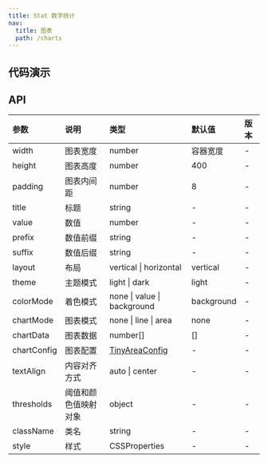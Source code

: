 ```yaml
---
title: Stat 数字统计
nav:
  title: 图表
  path: /charts
---
```


## 代码演示

<!-- prettier-ignore -->
<code src="./demo/basic.tsx" title="基础数字统计"></code>

## API

| 参数        | 说明                 | 类型                                    | 默认值     | 版本 |
| :---------- | :------------------- | :-------------------------------------- | :--------- | :--- |
| width       | 图表宽度             | number                                  | 容器宽度   | -    |
| height      | 图表高度             | number                                  | 400        | -    |
| padding     | 图表内间距           | number                                  | 8          | -    |
| title       | 标题                 | string                                  | -          | -    |
| value       | 数值                 | number                                  | -          | -    |
| prefix      | 数值前缀             | string                                  | -          | -    |
| suffix      | 数值后缀             | string                                  | -          | -    |
| layout      | 布局                 | vertical \| horizontal                  | vertical   | -    |
| theme       | 主题模式             | light \| dark                           | light      | -    |
| colorMode   | 着色模式             | none \| value \| background             | background | -    |
| chartMode   | 图表模式             | none \| line \| area                    | none       | -    |
| chartData   | 图表数据             | number[]                                | []         | -    |
| chartConfig | 图表配置             | [TinyAreaConfig](/charts/tiny#tinyarea) | -          | -    |
| textAlign   | 内容对齐方式         | auto \| center                          | -          | -    |
| thresholds  | 阈值和颜色值映射对象 | object                                  | -          | -    |
| className   | 类名                 | string                                  | -          | -    |
| style       | 样式                 | CSSProperties                           | -          | -    |
